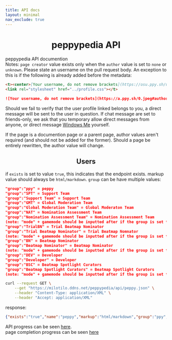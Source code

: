 ```yaml
---
title: API docs
layout: minimal
nav_exclude: true
---
```


<title peppypedia API></title>

<center><h1>peppypedia API</h1></center>

peppypedia API documention\
Notes: `page creator` value exists only when the `author` value is set to `none` or `unknown`. Please state an username on the pull request body. An exception to this is if the following is already added before the metadata:
 ```md
 <t><center>[Your username, do not remove brackets](https://osu.ppy.sh/users/0)</center>
<link rel="stylesheet" href="../profile.css"></t>

![Your username, do not remove brackets](https://a.ppy.sh/0.jpeg#author "Your username")
```

Should we fail to verify that the user profile linked belongs to you, a direct message will be sent to the user in question. If chat message are set to friends-only, we ask that you temporary allow direct messages from anyone, or direct message [Windows Me](<https://osu.ppy.sh/users/28893698>) yourself.

If the page is a documention page or a parent page, author values aren't required (and should not be added for the former). Should a page be entirely rewritten, the author value will change.

<center><h2>Users</h2></center>

if `exists` is set to value `true`, this indicates that the endpoint exists. markup value should always be `html/markdown`. `group` can be have multiple values:

```json
"group":"ppy" = peppy
"group":"SPT" = Support Team
"group":"Support Team" = Support Team
"group":"GMT" = Global Moderation Team
"group":"Global Moderation Team" = Global Moderaton Team
"group":"NAT" = Nomination Assessment Team
"group":"Nomination Assessment Team" = Nomination Assessment Team
(note: "mode" + gamemode should be inputted after if the group is set to BN, TrialBN, NAT, or BSC)
"group":"TrialBN" = Trial Beatmap Nominator
"group":"Trial Beatmap Nominator" = Trial Beatmap Nomnator
(note: "mode" + gamemode should be inputted after if the group is set to BN, TrialBN, NAT, or BSC)
"group":"BN" = Beatmap Nominator
"group":"Beatmap Nominator" = Beatmap Nominator
(note: "mode" + gamemode should be inputted after if the group is set to BN, TrialBN, NAT, or BSC)
"group":"DEV" = Developer
"group":"Developer" = Developer
"group":"BSC" = Beatmap Spotlight Curators
"group":"Beatmap Spotlight Curators" = Beatmap Spotlight Curators
(note: "mode" + gamemode should be inputted after if the group is set to BN, TrialBN, NAT, or BSC)
```


```sh
curl --request GET \
    --get "https://milotilo.ddns.net/peppypedia/api/peppy.json" \
    --header "Content-Type: application/XML" \
    --header "Accept: application/XML"
```

response:

```json
{"exists":"true","name":"peppy","markup":"html/markdown","group":"ppy","author":"Windows_Me"}
```

API progress can be seen [here](index.ts.json).\
page completion progress can be seen [here](api.xml)
